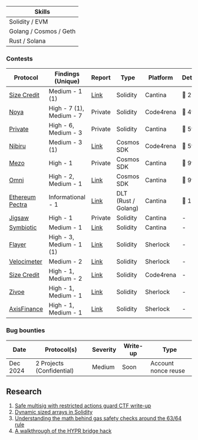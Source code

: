 | Skills                 |
| ---------------------- |
| Solidity / EVM         |
| Golang / Cosmos / Geth |
| Rust / Solana          |

### Contests

| Protocol                                                                             | Findings (Unique)        | Report                                         | Type               | Platform  | Details  |
| ------------------------------------------------------------------------------------ | ------------------------ | ---------------------------------------------- | ------------------ | --------- | -------- |
| [Size Credit](https://cantina.xyz/competitions/d88cb915-64c9-4488-8062-dd16ede7a4a0) | Medium - 1 (1)           | [Link](/reports/contests/Size-02-25.md)        | Solidity           | Cantina   | 🥈 2nd   |
| [Noya](https://code4rena.com/audits/2024-04-noya)                                    | High - 7 (1), Medium - 7 | Private                                        | Solidity           | Code4rena | 🏅 4th   |
| [Private](https://x.com/flack00n/status/1924902897046745482)                         | High - 6, Medium - 3     | Private                                        | Solidity           | Cantina   | 🏅 5th   |
| [Nibiru](https://code4rena.com/audits/2024-11-nibiru)                                | Medium - 3 (1)           | [Link](/reports/contests/Nibiru-11-24.md)      | Cosmos SDK         | Code4rena | 🏅 5th   |
| [Mezo](https://cantina.xyz/competitions/e757364c-1f68-4ec5-94f6-c6b3c2e80c6d)        | High - 1                 | Private                                        | Cosmos SDK         | Cantina   | 🏅 9th   |
| [Omni](https://cantina.xyz/competitions/d139882b-2d3a-49ac-9849-9dccef584090)        | High - 2, Medium - 1     | [Link](/reports/contests/Omni-10-24.md)        | Cosmos SDK         | Cantina   | 🏅 9th   |
| [Ethereum Pectra](https://cantina.xyz/competitions/pectra/leaderboard)               | Informational - 1        | [Link](/reports/contests/Pectra-02-25.md)      | DLT (Rust / Golang)| Cantina   | 🏅 11th  |
| [Jigsaw](https://cantina.xyz/competitions/7a40c849-0b35-4128-b084-d9a83fd533ea)      | High - 1                 | Private                                        | Solidity           | Cantina   | -        |
| [Symbiotic](https://cantina.xyz/competitions/8bab566e-a6d4-4c1b-9f28-71a94bfd1da2)   | Medium - 1               | [Link](/reports/contests/SymbioticFi-09-24.md) | Solidity           | Cantina   | -        |
| [Flayer](https://audits.sherlock.xyz/contests/468)                                   | High - 3, Medium - 1 (1) | [Link](/reports/contests/Flayer-10-24.md)      | Solidity           | Sherlock  | -        |
| [Velocimeter](https://audits.sherlock.xyz/contests/442)                              | Medium - 2               | [Link](/reports/contests/Velocimeter-06-24.md) | Solidity           | Sherlock  | -        |
| [Size Credit](https://code4rena.com/audits/2024-06-size)                             | High - 1, Medium - 2     | [Link](/reports/contests/Size-06-24.md)        | Solidity           | Code4rena | -        |
| [Zivoe](https://audits.sherlock.xyz/contests/280)                                    | High - 1, Medium - 1     | [Link](/reports/contests/Zivoe-04-24.md)       | Solidity           | Sherlock  | -        |
| [AxisFinance](https://audits.sherlock.xyz/contests/206)                              | High - 1, Medium - 1     | [Link](/reports/contests/AxisFinance-03-24.md) | Solidity           | Sherlock  | -        |

### Bug bounties

| Date     | Protocol(s)                                                                        | Severity                 | Write-up                               | Type                |
| -------- | ---------------------------------------------------------------------------------- | ------------------------ | -------------------------------------- | ------------------- |
| Dec 2024 | 2 Projects (Confidential)                                                          | Medium                   | Soon                                   | Account nonce reuse |

## Research

1. [Safe multisig with restricted actions guard CTF write-up](https://medium.com/@flackoon/your-safe-wallet-guard-might-not-be-enough-523f28924922)
1. [Dynamic sized arrays in Solidity](https://x.com/flack00n/status/1841382358039097594)
1. [Understanding the math behind gas safety checks around the 63/64 rule](https://x.com/flack00n/status/1847303705239916653)
1. [A walkthrough of the HYPR bridge hack](https://x.com/flack00n/status/1735570184352543113) 
